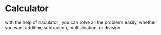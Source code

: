 # Calculator
with the help of claculator , you can solve all the problems easily, whether you want addition, subtraction, multiplication, or division

